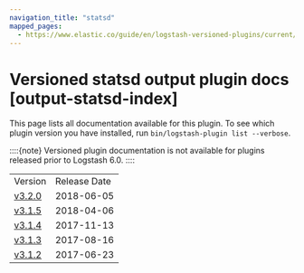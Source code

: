 ```yaml
---
navigation_title: "statsd"
mapped_pages:
  - https://www.elastic.co/guide/en/logstash-versioned-plugins/current/output-statsd-index.html
---
```


# Versioned statsd output plugin docs [output-statsd-index]


This page lists all documentation available for this plugin.  To see which plugin version you have installed, run `bin/logstash-plugin list --verbose`.

::::{note}
Versioned plugin documentation is not available for plugins released prior to Logstash 6.0.
::::


|     |     |
| --- | --- |
| Version | Release Date |
| [v3.2.0](v3-2-0-plugins-outputs-statsd.md) | 2018-06-05 |
| [v3.1.5](v3-1-5-plugins-outputs-statsd.md) | 2018-04-06 |
| [v3.1.4](v3-1-4-plugins-outputs-statsd.md) | 2017-11-13 |
| [v3.1.3](v3-1-3-plugins-outputs-statsd.md) | 2017-08-16 |
| [v3.1.2](v3-1-2-plugins-outputs-statsd.md) | 2017-06-23 |






